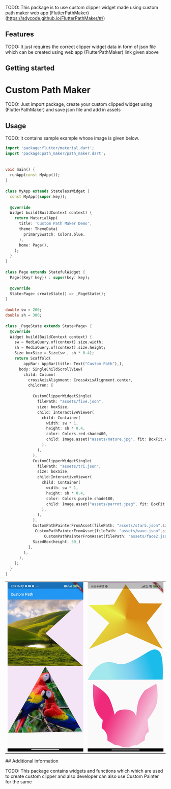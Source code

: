 TODO: This package is to use custom clipper widget made using custom path maker web app (FlutterPathMaker) (https://sdycode.github.io/FlutterPathMaker/#/)
## Features

TODO: It just requires the correct clipper widget data in form of json file which can be created using web app (FlutterPathMaker) link given above

## Getting started
<h1>Custom Path Maker</h1>

TODO: Just import package, create your custom clipped widget using (FlutterPathMaker) and save json file and add in assets 

## Usage

TODO: it contains sample example whose image is given below.

```dart
import 'package:flutter/material.dart';
import 'package:path_maker/path_maker.dart';


void main() {
  runApp(const MyApp());
}

class MyApp extends StatelessWidget {
  const MyApp({super.key});

  @override
  Widget build(BuildContext context) {
    return MaterialApp(
      title: 'Custom Path Maker Demo',
      theme: ThemeData(
        primarySwatch: Colors.blue,
      ),
      home: Page(),
    );
  }
}

class Page extends StatefulWidget {
  Page({Key? key}) : super(key: key);

  @override
  State<Page> createState() => _PageState();
}

double sw = 200;
double sh = 300;

class _PageState extends State<Page> {
  @override
  Widget build(BuildContext context) {
    sw = MediaQuery.of(context).size.width;
    sh = MediaQuery.of(context).size.height;
    Size boxSize = Size(sw , sh * 0.4);
    return Scaffold(
        appBar: AppBar(title: Text("Custom Path"),),
      body: SingleChildScrollView(
        child: Column(
          crossAxisAlignment: CrossAxisAlignment.center,
          children: [
         
            CustomClipperWidgetSingle(
              filePath: "assets/five.json",
              size: boxSize,
              child: InteractiveViewer(
                child: Container(
                  width: sw * 1,
                  height: sh * 0.4,
                  color: Colors.red.shade400,
                  child: Image.asset("assets/nature.jpg", fit: BoxFit.contain,),
                ),
              ),
            ),
            CustomClipperWidgetSingle(
              filePath: "assets/tri.json",
              size: boxSize,
              child:InteractiveViewer(
                child: Container(
                  width: sw * 1,
                  height: sh * 0.4,
                  color: Colors.purple.shade100,
                  child: Image.asset("assets/parrot.jpeg", fit: BoxFit.contain,),
                ),
              ),
            ),
            CustomPathPainterFromAsset(filePath: "assets/star5.json",size:boxSize,),
             CustomPathPainterFromAsset(filePath: "assets/wave.json",size: Size(sw,sh*0.2),),
                 CustomPathPainterFromAsset(filePath: "assets/face2.json",size:boxSize,),
            SizedBox(height: 50,)
          ],
        ),
      ),
    );
  }
}

```

<table>
  <tr>
    <td><img src="https://raw.githubusercontent.com/sdycode/path_maker/master/assets/custompath1.jpg" alt = "" width="300"></td>
     <td><img src="https://raw.githubusercontent.com/sdycode/path_maker/master/assets/custompath2.jpg" alt = "" width="300"></td>
  </tr>
  
 
  
 
</table>
## Additional information

TODO: This package contains widgets and functions which which are used to create custom clipper and also developer can also use Custom Painter for the same
